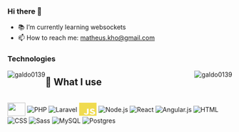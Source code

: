 ### Hi there 👋


- 📚 I’m currently learning websockets
- 📫 How to reach me: matheus.kho@gmail.com


### Technologies
<div>
    <div>
     <img align="left" src="https://github-readme-stats.vercel.app/api?username=galdo0139&show_icons=true&locale=en" alt="galdo0139" />  
    </div>  
    <div>
     <img align="right" src="https://github-readme-stats.vercel.app/api/top-langs?username=galdo0139&show_icons=true&locale=en&layout=compact" alt="galdo0139" />
    </div>
</div>
  
## 🧠 What I use
<div style="display: inline_block"><br>
   <img align="center" title="" alt="" height="30" width="40" src="">
   <img align="center" title="PHP" alt="PHP" height="30" width="40" src="https://cdn-icons-png.flaticon.com/512/919/919830.png">
   <img align="center" title="Laravel" alt="Laravel" height="30" width="40" src="https://upload.wikimedia.org/wikipedia/commons/thumb/9/9a/Laravel.svg/1200px-Laravel.svg.png">
   
 <img align="center" title="Javascript" alt="Javascript" height="30" width="40" src="https://raw.githubusercontent.com/devicons/devicon/master/icons/javascript/javascript-plain.svg">
 <img align="center" title="Node.js" alt="Node.js" height="30" width="40" src="https://cdn.iconscout.com/icon/free/png-256/node-js-1174925.png">
 <img align="center" title="React" alt="React" height="30" width="40" src="https://upload.wikimedia.org/wikipedia/commons/thumb/a/a7/React-icon.svg/512px-React-icon.svg.png">
 <img align="center" title="Angular.js" alt="Angular.js" height="30" width="40" src="https://angular.io/assets/images/logos/angularjs/AngularJS-Shield.svg">
 
 <img align="center" title="HTML" alt="HTML" height="30" width="40" src="https://cdn-icons-png.flaticon.com/512/732/732212.png">
 <img align="center" title="CSS" alt="CSS" height="30" width="40" src="https://logospng.org/download/css-3/logo-css-3-2048.png">
   <img align="center" title="Sass" alt="Sass" height="30" width="40" src="https://user-images.githubusercontent.com/26288276/142716031-fc772c81-23ca-41b0-8d43-f2f10ab69e4d.png">

 <img align="center" title="MySQL" alt="MySQL" height="30" width="40" src="https://cdn.iconscout.com/icon/free/png-256/mysql-19-1174939.png">
 <img align="center" title="Postgres" alt="Postgres" height="30" width="40" src="https://upload.wikimedia.org/wikipedia/commons/thumb/2/29/Postgresql_elephant.svg/1200px-Postgresql_elephant.svg.png">
</div>


<!-- ## 📚 What I'm learning
<div>
  <img align="center" title="Bootstrap" alt="Bootstrap" height="30" width="40" src="https://cdn.jsdelivr.net/gh/devicons/devicon/icons/bootstrap/bootstrap-plain.svg">
  <img align="center" title="Figma" alt="Figma" height="30" width="40" src="https://cdn.jsdelivr.net/gh/devicons/devicon/icons/figma/figma-original.svg">
  <img align="center" title="GitHub" alt="GitHub" height="30" width="30" src="https://github.githubassets.com/favicons/favicon-dark.png">
  <img align="center" title="Git" alt="Git" height="30" width="40" src="https://cdn.jsdelivr.net/gh/devicons/devicon/icons/git/git-original.svg">
  <img align="center" title="Node.js" alt="Node.js" height="30" width="40" src="https://cdn.jsdelivr.net/gh/devicons/devicon/icons/nodejs/nodejs-original.svg">
  <img align="center" title="npm" alt="npm" height="30" width="40" src="https://cdn.jsdelivr.net/gh/devicons/devicon/icons/npm/npm-original-wordmark.svg">
  <img align="center" title="Express.js" alt="Express.js" height="25"    src="https://driveneducation.zendesk.com/hc/article_attachments/4408960928653/68747470733a2f2f63646e2e737667706f726e2e636f6d2f6c6f676f732f657870726573732e737667.svg">
  
  <img align="center" title="PostgreSQL" alt="PostgreSQL" height="30" src="https://cdn.jsdelivr.net/gh/devicons/devicon/icons/postgresql/postgresql-plain.svg" />
  <img align="center" title="Heroku" alt="Heroku" height="40" width="30" src="https://cdn.jsdelivr.net/gh/devicons/devicon/icons/heroku/heroku-plain.svg" />
  <img align="center" title="Jest" alt="Jest" height="40" width="30" src="https://cdn.jsdelivr.net/gh/devicons/devicon/icons/jest/jest-plain.svg" />
  <br />
  <br />
</div> -->
